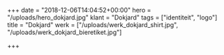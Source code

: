 +++
date = "2018-12-06T14:04:52+00:00"
hero = "/uploads/hero_dokjard.jpg"
klant = "Dokjard"
tags = ["identiteit", "logo"]
title = "Dokjard"
werk = ["/uploads/werk_dokjard_shirt.jpg", "/uploads/werk_dokjard_bieretiket.jpg"]

+++
